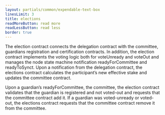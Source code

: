 ```yaml
---
layout: partials/common/expendable-text-box
linesLimit: 3
title: elections
readMoreButton: read more
readLessButton: read less
border: true
---
```


The election contract connects the delegation contract with the committee, guardians registration and certification contracts. In addition, the election contract implements the voting logic both for voteUnready and voteOut and manages the node state machine notification readyForCommittee and readyToSynct. Upon a notification from the delegation contract, the elections contract calculates the participant’s new effective stake and updates the committee contract.

Upon a guardian’s readyForCommittee, the committee, the election contract validates that the guardian is registered and not voted-out and requests that the committee contract add it. If a guardian was voted-unready or voted-out, the elections contract requests that the committee contract remove it from the committee.
